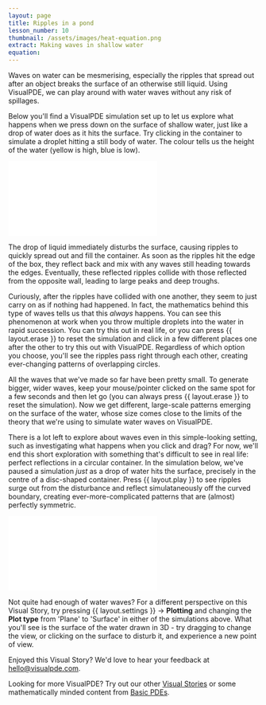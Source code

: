 ```yaml
---
layout: page
title: Ripples in a pond
lesson_number: 10
thumbnail: /assets/images/heat-equation.png
extract: Making waves in shallow water
equation:
---
```


Waves on water can be mesmerising, especially the ripples that spread out after an object breaks the surface of an otherwise still liquid. Using VisualPDE, we can play around with water waves without any risk of spillages.

Below you'll find a VisualPDE simulation set up to let us explore what happens when we press down on the surface of shallow water, just like a drop of water does as it hits the surface. Try clicking in the container to simulate a droplet hitting a still body of water. The colour tells us the height of the water (yellow is high, blue is low).

<iframe class="sim" src="/sim/?preset=ShallowWaterBox" frameborder="0"></iframe>

The drop of liquid immediately disturbs the surface, causing ripples to quickly spread out and fill the container. As soon as the ripples hit the edge of the box, they reflect back and mix with any waves still heading towards the edges. Eventually, these reflected ripples collide with those reflected from the opposite wall, leading to large peaks and deep troughs.

Curiously, after the ripples have collided with one another, they seem to just carry on as if nothing had happened. In fact, the mathematics behind this type of waves tells us that this *always* happens. You can see this phenomenon at work when you throw multiple droplets into the water in rapid succession. You can try this out in real life, or you can press {{ layout.erase }} to reset the simulation and click in a few different places one after the other to try this out with VisualPDE. Regardless of which option you choose, you'll see the ripples pass right through each other, creating ever-changing patterns of overlapping circles.

All the waves that we've made so far have been pretty small. To generate bigger, wider waves, keep your mouse/pointer clicked on the same spot for a few seconds and then let go (you can always press {{ layout.erase }} to reset the simulation). Now we get different, large-scale patterns emerging on the surface of the water, whose size comes close to the limits of the theory that we're using to simulate water waves on VisualPDE.

There is a lot left to explore about waves even in this simple-looking setting, such as investigating what happens when you click and drag? For now, we'll end this short exploration with something that's difficult to see in real life: perfect reflections in a circular container. In the simulation below, we've paused a simulation *just* as a drop of water hits the surface, precisely in the centre of a disc-shaped container. Press {{ layout.play }} to see ripples surge out from the disturbance and reflect simulataneously off the curved boundary, creating ever-more-complicated patterns that are (almost) perfectly symmetric.

<iframe class="sim" src="/sim/?preset=ShallowWaterDisk" frameborder="0"></iframe>

Not quite had enough of water waves? For a different perspective on this Visual Story, try pressing <span class='click_sequence'>{{ layout.settings }} → **Plotting**</span> and changing the **Plot type** from 'Plane' to 'Surface' in either of the simulations above. What you'll see is the surface of the water drawn in 3D - try dragging to change the view, or clicking on the surface to disturb it, and experience a new point of view.

Enjoyed this Visual Story? We'd love to hear your feedback at [hello@visualpde.com](mailto:hello@visualpde.com).

Looking for more VisualPDE? Try out our other [Visual Stories](/visual_stories) or some mathematically minded content from [Basic PDEs](/basic-pdes).
